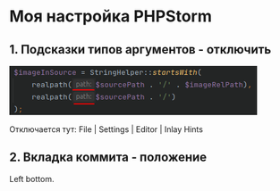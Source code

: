 # Моя настройка PHPStorm

## 1. Подсказки типов аргументов - отключить

![img.png](img.png)

Отключается тут: File | Settings | Editor | Inlay Hints

## 2. Вкладка коммита - положение

Left bottom.
